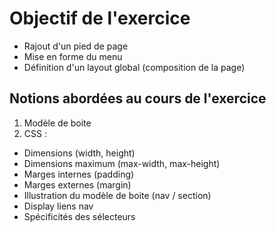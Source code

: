 # Objectif de l'exercice

* Rajout d'un pied de page
* Mise en forme du menu
* Définition d'un layout global (composition de la page)

## Notions abordées au cours de l'exercice

1. Modèle de boite
2. CSS  :
  * Dimensions (width, height)
  * Dimensions maximum (max-width, max-height)
  * Marges internes (padding)
  * Marges externes (margin)
  * Illustration du modèle de boite (nav / section)
  * Display liens nav  
  * Spécificités des sélecteurs
